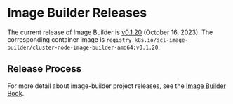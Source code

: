 # Image Builder Releases

The current release of Image Builder is [v0.1.20][] (October 16, 2023). The corresponding container image is `registry.k8s.io/scl-image-builder/cluster-node-image-builder-amd64:v0.1.20`.

## Release Process

For more detail about image-builder project releases, see the [Image Builder Book][].


[v0.1.20]: https://github.com/kubernetes-sigs/image-builder/releases/tag/v0.1.20
[Image Builder Book]: https://image-builder.sigs.k8s.io/capi/releasing.html
